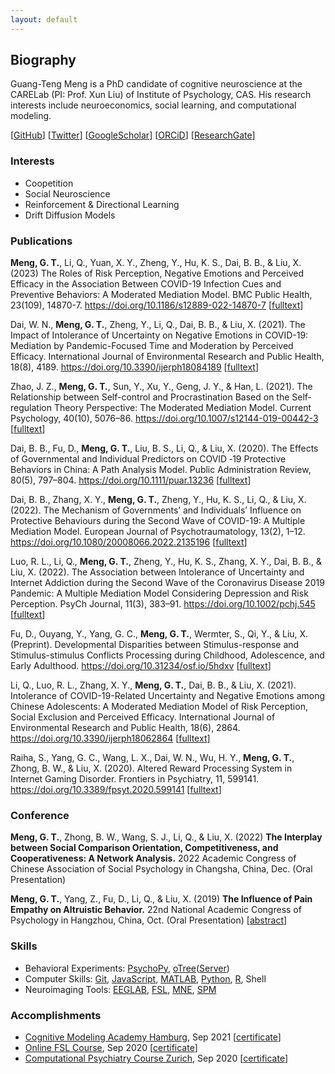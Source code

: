 ```yaml
---
layout: default
---
```


## Biography

Guang-Teng Meng is a PhD candidate of cognitive neuroscience at the CARELab (PI: Prof. Xun Liu) of Institute of Psychology, CAS. His research interests include neuroeconomics, social learning, and computational modeling.

[[GitHub](https://github.com/GuangtengMeng)]
[[Twitter](https://twitter.com/GuangtengMeng)]
[[GoogleScholar](https://scholar.google.com/citations?user=-YrlYhgAAAAJ&hl=en&oi)]
[[ORCiD](https://orcid.org/0000-0002-4660-1034)]
[[ResearchGate](https://www.researchgate.net/profile/Guang-Teng-Meng)]

### Interests

- Coopetition
- Social Neuroscience
- Reinforcement & Directional Learning
- Drift Diffusion Models

### Publications

**Meng, G. T.**, Li, Q., Yuan, X. Y., Zheng, Y., Hu, K. S., Dai, B. B., & Liu, X. (2023) The Roles of Risk Perception, Negative Emotions and Perceived Efficacy in the Association Between COVID-19 Infection Cues and Preventive Behaviors: A Moderated Mediation Model. BMC Public Health, 23(109), 14870-7. <https://doi.org/10.1186/s12889-022-14870-7> [[fulltext](/assets/paper/s12889-022-14870-7.pdf)]

Dai, W. N., **Meng, G. T.**, Zheng, Y., Li, Q., Dai, B. B., & Liu, X. (2021). The Impact of Intolerance of Uncertainty on Negative Emotions in COVID-19: Mediation by Pandemic-Focused Time and Moderation by Perceived Efficacy. International Journal of Environmental Research and Public Health, 18(8), 4189. <https://doi.org/10.3390/ijerph18084189> [[fulltext](/assets/paper/10.3390ijerph18084189.pdf)]

Zhao, J. Z., **Meng, G. T.**, Sun, Y., Xu, Y., Geng, J. Y., & Han, L. (2021). The Relationship between Self-control and Procrastination Based on the Self-regulation Theory Perspective: The Moderated Mediation Model. Current Psychology, 40(10), 5076–86. <https://doi.org/10.1007/s12144-019-00442-3> [[fulltext](/assets/paper/10.1007s12144-019-00442-3.pdf)]

Dai, B. B., Fu, D., **Meng, G. T.**, Liu, B. S., Li, Q., & Liu, X. (2020). The Effects of Governmental and Individual Predictors on COVID ‐19 Protective Behaviors in China: A Path Analysis Model. Public Administration Review, 80(5), 797–804. <https://doi.org/10.1111/puar.13236> [[fulltext](/assets/paper/10.1111puar.13236.pdf)]

Dai, B. B., Zhang, X. Y., **Meng, G. T.**, Zheng, Y., Hu, K. S., Li, Q., & Liu, X. (2022). The Mechanism of Governments’ and Individuals’ Influence on Protective Behaviours during the Second Wave of COVID-19: A Multiple Mediation Model. European Journal of Psychotraumatology, 13(2), 1–12. <https://doi.org/10.1080/20008066.2022.2135196> [[fulltext](/assets/paper/10.108020008066.2022.2135196.pdf)]

Luo, R. L., Li, Q., **Meng, G. T.**, Zheng, Y., Hu, K. S., Zhang, X. Y., Dai, B. B., & Liu, X. (2022). The Association between Intolerance of Uncertainty and Internet Addiction during the Second Wave of the Coronavirus Disease 2019 Pandemic: A Multiple Mediation Model Considering Depression and Risk Perception. PsyCh Journal, 11(3), 383–91. <https://doi.org/10.1002/pchj.545> [[fulltext](/assets/paper/10.1002pchj.545.pdf)]

Fu, D., Ouyang, Y., Yang, G. C., **Meng, G. T.**, Wermter, S., Qi, Y., & Liu, X. (Preprint). Developmental Disparities between Stimulus-response and Stimulus-stimulus Conflicts Processing during Childhood, Adolescence, and Early Adulthood. <https://doi.org/10.31234/osf.io/5hdxv> [[fulltext](/assets/paper/10.31234osf.io5hdxv.pdf)]

Li, Q., Luo, R. L., Zhang, X. Y., **Meng, G. T.**, Dai, B. B., & Liu, X. (2021). Intolerance of COVID-19-Related Uncertainty and Negative Emotions among Chinese Adolescents: A Moderated Mediation Model of Risk Perception, Social Exclusion and Perceived Efficacy. International Journal of Environmental Research and Public Health, 18(6), 2864. <https://doi.org/10.3390/ijerph18062864> [[fulltext](/assets/paper/10.3390ijerph18062864.pdf)]

Raiha, S., Yang, G. C., Wang, L. X., Dai, W. N., Wu, H. Y., **Meng, G. T.**, Zhong, B. W., & Liu, X. (2020). Altered Reward Processing System in Internet Gaming Disorder. Frontiers in Psychiatry, 11, 599141. <https://doi.org/10.3389/fpsyt.2020.599141> [[fulltext](/assets/paper/10.3389fpsyt.2020.599141.pdf)]

### Conference

**Meng, G. T.**, Zhong, B. W., Wang, S. J., Li, Q., & Liu, X. (2022) **The Interplay between Social Comparison Orientation, Competitiveness, and Cooperativeness: A Network Analysis.** 2022 Academic Congress of Chinese Association of Social Psychology in Changsha, China, Dec. (Oral Presentation)

**Meng, G. T.**, Yang, Z., Fu, D., Li, Q., & Liu, X. (2019) **The Influence of Pain Empathy on Altruistic Behavior.** 22nd National Academic Congress of Psychology in Hangzhou, China, Oct. (Oral Presentation) [[abstract](/assets/abstract/NACP_2019_PE.pdf)]

### Skills

- Behavioral Experiments: [PsychoPy](https://www.psychopy.org/), [oTree](http://www.otree.org/)([Server](https://otree-prodserver-setup.readthedocs.io/))
- Computer Skills: [Git](https://git-scm.com/), [JavaScript](https://www.javascript.com/), [MATLAB](https://www.mathworks.com/products/matlab.html), [Python](https://www.python.org/), [R](https://www.r-project.org/), Shell
- Neuroimaging Tools: [EEGLAB](https://eeglab.org/), [FSL](https://fsl.fmrib.ox.ac.uk/), [MNE](https://mne.tools/), [SPM](https://www.fil.ion.ucl.ac.uk/spm/)

### Accomplishments

- [Cognitive Modeling Academy Hamburg](https://cmah.eu/), Sep 2021 [[certificate](/assets/certificate/CMAH_Certificate_GM.pdf)]
- [Online FSL Course](https://open.win.ox.ac.uk/pages/fslcourse/website/), Sep 2020 [[certificate](/assets/certificate/FSL_Certificate_GM.pdf)]
- [Computational Psychiatry Course Zurich](https://www.translationalneuromodeling.org/cpcourse/), Sep 2020 [[certificate](/assets/certificate/CPC_Certificate_GM.pdf)]
